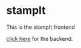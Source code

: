 # stampIt

This is the stampIt frontend

[click here](https://github.com/cigot/stampit-backend) for the backend.
